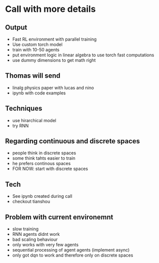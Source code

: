 # Call with more details
## Output
- Fast RL environment with parallel training
- Use custom torch model
- train with 10-50 agents
- put environment logic in linear algebra to use torch fast computations
- use dummy dimensions to get math right

## Thomas will send
- linalg physics paper with lucas and nino
- ipynb with code examples

## Techniques
- use hirarchical model
- try RNN

## Regarding continuous and discrete spaces
- people think in discrete spaces
- some think tahts easier to train
- he prefers continous spaces
- FOR NOW: start with discrete spaces

## Tech
- See ipynb created during call
- checkout tianshou

## Problem with current environemnt
- slow training
- RNN agents didnt work
- bad scaling behaviour
- only works with very few agents
- sequential processing of agent agents (implement async)
- only got dqn to work and therefore only on discrete spaces